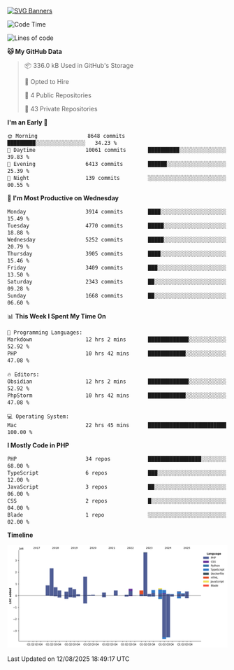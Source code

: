 [![SVG Banners](https://svg-banners.vercel.app/api?type=glitch&text1=Gere_Lajos%F0%9F%92%BB&width=800&height=400)](https://github.com/Akshay090/svg-banners)

<!--START_SECTION:waka-->
![Code Time](http://img.shields.io/badge/Code%20Time-2%2C756%20hrs%2048%20mins-blue)

![Lines of code](https://img.shields.io/badge/From%20Hello%20World%20I%27ve%20Written-15.9%20million%20lines%20of%20code-blue)

**🐱 My GitHub Data** 

> 📦 336.0 kB Used in GitHub's Storage 
 > 
> 💼 Opted to Hire
 > 
> 📜 4 Public Repositories 
 > 
> 🔑 43 Private Repositories 
 > 
**I'm an Early 🐤** 

```text
🌞 Morning                8648 commits        █████████░░░░░░░░░░░░░░░░   34.23 % 
🌆 Daytime                10061 commits       ██████████░░░░░░░░░░░░░░░   39.83 % 
🌃 Evening                6413 commits        ██████░░░░░░░░░░░░░░░░░░░   25.39 % 
🌙 Night                  139 commits         ░░░░░░░░░░░░░░░░░░░░░░░░░   00.55 % 
```
📅 **I'm Most Productive on Wednesday** 

```text
Monday                   3914 commits        ████░░░░░░░░░░░░░░░░░░░░░   15.49 % 
Tuesday                  4770 commits        █████░░░░░░░░░░░░░░░░░░░░   18.88 % 
Wednesday                5252 commits        █████░░░░░░░░░░░░░░░░░░░░   20.79 % 
Thursday                 3905 commits        ████░░░░░░░░░░░░░░░░░░░░░   15.46 % 
Friday                   3409 commits        ███░░░░░░░░░░░░░░░░░░░░░░   13.50 % 
Saturday                 2343 commits        ██░░░░░░░░░░░░░░░░░░░░░░░   09.28 % 
Sunday                   1668 commits        ██░░░░░░░░░░░░░░░░░░░░░░░   06.60 % 
```


📊 **This Week I Spent My Time On** 

```text
💬 Programming Languages: 
Markdown                 12 hrs 2 mins       █████████████░░░░░░░░░░░░   52.92 % 
PHP                      10 hrs 42 mins      ████████████░░░░░░░░░░░░░   47.08 % 

🔥 Editors: 
Obsidian                 12 hrs 2 mins       █████████████░░░░░░░░░░░░   52.92 % 
PhpStorm                 10 hrs 42 mins      ████████████░░░░░░░░░░░░░   47.08 % 

💻 Operating System: 
Mac                      22 hrs 45 mins      █████████████████████████   100.00 % 
```

**I Mostly Code in PHP** 

```text
PHP                      34 repos            █████████████████░░░░░░░░   68.00 % 
TypeScript               6 repos             ███░░░░░░░░░░░░░░░░░░░░░░   12.00 % 
JavaScript               3 repos             ██░░░░░░░░░░░░░░░░░░░░░░░   06.00 % 
CSS                      2 repos             █░░░░░░░░░░░░░░░░░░░░░░░░   04.00 % 
Blade                    1 repo              ░░░░░░░░░░░░░░░░░░░░░░░░░   02.00 % 
```



**Timeline**

![Lines of Code chart](https://raw.githubusercontent.com/gere-lajos/gere-lajos/main/assets/bar_graph.png)


 Last Updated on 12/08/2025 18:49:17 UTC
<!--END_SECTION:waka-->
